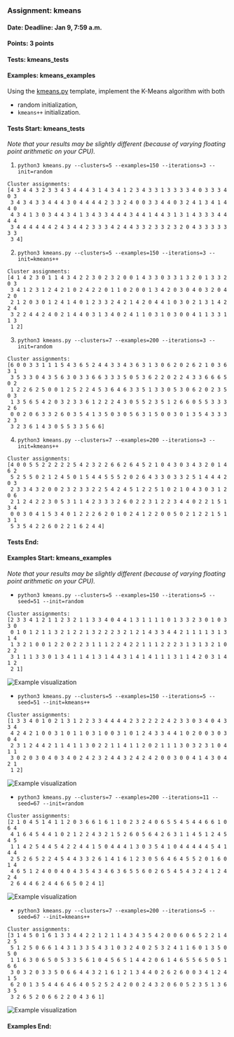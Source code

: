 ### Assignment: kmeans
#### Date: Deadline: Jan 9, 7:59 a.m.
#### Points: 3 points
#### Tests: kmeans_tests
#### Examples: kmeans_examples

Using the [kmeans.py](https://github.com/ufal/npfl129/tree/past-2324/labs/11/kmeans.py)
template, implement the K-Means algorithm with both
- random initialization,
- `kmeans++` initialization.

#### Tests Start: kmeans_tests
_Note that your results may be slightly different (because of varying floating point arithmetic on your CPU)._

1. `python3 kmeans.py --clusters=5 --examples=150 --iterations=3 --init=random`
```
Cluster assignments:
[4 3 4 4 3 2 3 3 4 3 4 4 4 3 1 4 3 4 1 2 3 4 3 3 1 3 3 3 3 4 0 3 3 3 4 0 3
 3 4 3 4 3 3 4 4 4 3 0 4 4 4 4 2 3 3 2 4 0 0 3 3 4 4 0 3 2 4 1 3 4 1 4 4 0
 4 3 4 1 3 0 3 4 4 3 4 1 3 4 3 3 4 4 4 3 4 4 1 4 4 3 1 3 1 4 3 3 3 4 4 4 4
 3 4 4 4 4 4 4 2 4 3 4 4 2 3 3 3 4 2 4 4 3 3 2 3 3 2 3 2 0 4 3 3 3 3 3 3 3
 3 4]
```

2. `python3 kmeans.py --clusters=5 --examples=150 --iterations=3 --init=kmeans++`
```
Cluster assignments:
[4 1 4 2 3 0 1 1 4 3 4 2 2 3 0 2 3 2 0 0 1 4 3 3 0 3 3 1 3 2 0 1 3 3 2 0 3
 3 4 1 2 3 1 2 4 2 1 0 2 4 2 2 0 1 1 0 2 0 0 1 3 4 2 0 3 0 4 0 3 2 0 4 2 0
 2 1 2 0 3 0 1 2 4 1 4 0 1 2 3 3 2 4 2 1 4 2 0 4 4 1 0 3 0 2 1 3 1 4 2 2 4
 3 2 2 4 4 2 4 0 2 1 4 4 0 3 1 3 4 0 2 4 1 1 0 3 1 0 3 0 0 4 1 1 3 3 1 1 3
 1 2]
```

3. `python3 kmeans.py --clusters=7 --examples=200 --iterations=3 --init=random`
```
Cluster assignments:
[6 0 0 3 3 1 1 1 5 4 3 6 5 2 4 4 3 3 4 3 6 3 1 3 0 6 2 0 2 6 2 1 0 3 6 3 1
 3 5 3 3 0 4 3 5 6 3 0 3 3 6 6 3 3 3 5 0 5 3 6 2 2 0 2 2 4 3 3 6 6 6 5 0 2
 1 2 2 6 2 5 0 0 1 2 5 2 2 4 5 3 6 4 6 3 3 5 1 3 3 0 5 3 0 6 2 0 2 3 5 0 3
 1 3 5 6 5 4 2 0 3 2 3 3 6 1 2 2 2 4 3 0 5 5 2 3 5 1 2 6 6 0 5 5 3 3 3 2 6
 0 0 2 0 6 3 3 2 6 0 3 5 4 1 3 5 0 3 0 5 6 3 1 5 0 0 3 0 1 3 5 4 3 3 3 2 3
 3 2 3 6 1 4 3 0 5 5 3 3 5 6 6]
```

4. `python3 kmeans.py --clusters=7 --examples=200 --iterations=3 --init=kmeans++`
```
Cluster assignments:
[4 0 0 5 5 2 2 2 2 2 5 4 2 3 2 2 6 6 2 6 4 5 2 1 0 4 3 0 3 4 3 2 0 1 4 6 2
 5 2 5 5 0 2 1 2 4 5 0 1 5 4 4 5 5 5 2 0 2 6 4 3 3 0 3 3 2 5 1 4 4 4 2 0 3
 2 3 3 4 3 2 0 0 2 3 2 3 3 2 2 5 4 2 4 5 1 2 2 5 1 0 2 1 0 4 3 0 3 1 2 0 6
 2 1 2 4 2 2 3 0 5 3 1 1 4 2 3 3 3 2 6 0 2 2 3 1 2 2 3 4 4 0 2 2 1 5 1 3 4
 0 0 3 0 4 1 5 3 4 0 1 2 2 2 6 2 0 1 0 2 4 1 2 2 0 0 5 0 2 1 2 2 1 5 1 3 1
 5 3 5 4 2 2 6 0 2 2 1 6 2 4 4]
```
#### Tests End:
#### Examples Start: kmeans_examples
_Note that your results may be slightly different (because of varying floating point arithmetic on your CPU)._

- `python3 kmeans.py --clusters=5 --examples=150 --iterations=5 --seed=51 --init=random`
```
Cluster assignments:
[2 3 3 4 1 2 1 1 2 3 2 1 1 3 3 4 0 4 4 1 3 1 1 1 1 0 1 3 3 2 3 0 1 0 3 3 0
 0 1 0 1 2 1 1 3 2 1 2 2 1 3 2 2 2 3 2 1 2 1 4 3 3 4 4 2 1 1 1 1 3 1 3 1 4
 1 3 2 1 0 0 1 2 2 0 2 2 3 1 1 1 2 2 4 2 2 1 1 1 2 2 2 3 1 3 1 3 2 1 0 2 2
 3 1 1 1 3 3 0 1 3 4 1 1 4 1 3 1 4 4 3 1 4 1 4 1 1 1 3 1 1 4 2 0 3 1 4 1 2
 2 1]
```
![Example visualization](//ufal.mff.cuni.cz/~courses/npfl129/2324/tasks/figures/kmeans_1.svgz)

- `python3 kmeans.py --clusters=5 --examples=150 --iterations=5 --seed=51 --init=kmeans++`
```
Cluster assignments:
[1 3 3 4 0 1 0 2 1 3 1 2 2 3 3 4 4 4 4 2 3 2 2 2 2 4 2 3 3 0 3 4 0 4 3 3 4
 4 2 4 2 1 0 0 3 1 0 1 1 0 3 1 0 0 3 1 0 1 2 4 3 3 4 4 1 0 2 0 0 3 0 3 0 4
 2 3 1 2 4 4 2 1 1 4 1 1 3 0 2 2 1 1 4 1 1 2 0 2 1 1 1 3 0 3 2 3 1 0 4 1 1
 3 0 2 0 3 0 4 0 3 4 0 2 4 2 3 2 4 4 3 2 4 2 4 2 0 0 3 0 0 4 1 4 3 0 4 2 1
 1 2]
```
![Example visualization](//ufal.mff.cuni.cz/~courses/npfl129/2324/tasks/figures/kmeans_2.svgz)

- `python3 kmeans.py --clusters=7 --examples=200 --iterations=11 --seed=67 --init=random`
```
Cluster assignments:
[2 1 0 4 5 1 4 1 1 2 0 3 6 6 1 6 1 1 0 2 3 2 4 0 6 5 5 4 5 4 4 6 6 1 0 6 4
 4 1 6 4 5 4 4 1 0 2 1 2 2 4 3 2 1 5 2 6 0 5 6 4 2 6 3 1 1 4 5 1 2 4 5 4 5
 1 1 4 2 5 4 4 5 4 2 2 4 4 1 5 0 4 4 4 1 3 0 3 5 4 1 0 4 4 4 4 4 5 4 1 4 4
 2 5 2 6 5 2 2 4 5 4 4 3 3 2 6 1 4 1 6 1 2 3 0 5 6 4 6 4 5 5 2 0 1 6 0 1 4
 4 6 5 1 2 4 0 0 4 0 4 3 5 4 3 4 6 3 6 5 5 6 0 2 6 5 4 5 4 3 2 4 1 2 4 2 4
 2 6 4 4 6 2 4 4 6 6 5 0 2 4 1]
```
![Example visualization](//ufal.mff.cuni.cz/~courses/npfl129/2324/tasks/figures/kmeans_3.svgz)

- `python3 kmeans.py --clusters=7 --examples=200 --iterations=5 --seed=67 --init=kmeans++`
```
Cluster assignments:
[3 1 4 5 0 1 6 1 3 3 4 4 2 2 1 2 1 1 4 3 4 3 5 4 2 0 0 6 0 6 5 2 2 1 4 2 5
 5 1 2 5 0 6 6 1 4 3 1 3 3 5 4 3 1 0 3 2 4 0 2 5 3 2 4 1 1 6 0 1 3 5 0 5 0
 1 1 6 3 0 6 5 0 5 3 3 5 6 1 0 4 5 6 5 1 4 4 2 0 6 1 4 6 5 5 6 5 0 5 1 6 6
 3 0 3 2 0 3 3 5 0 6 6 4 4 3 2 1 6 1 2 1 3 4 4 0 2 6 2 6 0 0 3 4 1 2 4 1 5
 6 2 0 1 3 5 4 4 6 4 6 4 0 5 2 5 2 4 2 0 0 2 4 3 2 0 6 0 5 2 3 5 1 3 6 3 5
 3 2 6 5 2 0 6 6 2 2 0 4 3 6 1]
```
![Example visualization](//ufal.mff.cuni.cz/~courses/npfl129/2324/tasks/figures/kmeans_4.svgz)
#### Examples End:
